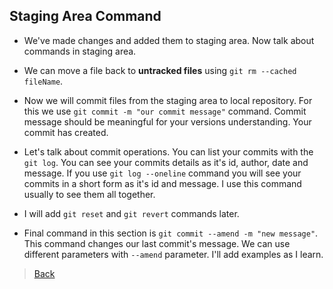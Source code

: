 ## Staging Area Command

- We've made changes and added them to staging area. Now talk about commands in staging area.

- We can move a file back to **untracked files** using `git rm --cached fileName`.

- Now we will commit files from the staging area to local repository. For this we use `git commit -m "our commit message"` command. Commit message should be meaningful for your versions understanding. Your commit has created.

- Let's talk about commit operations. You can list your commits with the `git log`. You can see your commits details as it's id, author, date and message. If you use `git log --oneline` command you will see your commits in a short form as it's id and message. I use this command usually to see them all together.

- I will add `git reset` and `git revert` commands later.

- Final command in this section is `git commit --amend -m "new message"`. This command changes our last commit's message. We can use different parameters with `--amend` parameter. I'll add examples as I learn.

> [Back](https://github.com/emreharman/git-study)
